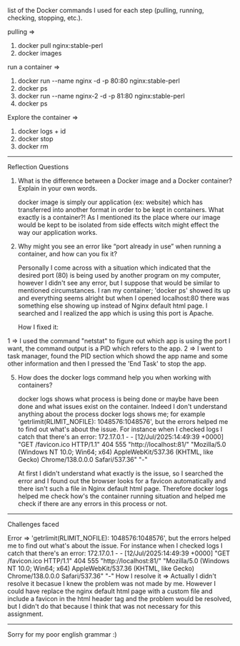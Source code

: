 list of the Docker commands I used for each step (pulling, running, checking, stopping, etc.).

pulling => 
1. docker pull nginx:stable-perl
2. docker images

run a container => 
1. docker run --name nginx -d -p 80:80 nginx:stable-perl
2. docker ps
3. docker run --name nginx-2 -d -p 81:80 nginx:stable-perl
4. docker ps

Explore the container => 
1. docker logs + id
2. docker stop
3. docker rm

_______________________________________________________________________________________________________________________________________________________________________________________________________________________________

Reflection Questions 

1. What is the difference between a Docker image and a Docker container? Explain in your own words.

    docker image is simply our application (ex: website) which has transferred into another format in order to be kept in containers.
    What exactly is a container?! 
	  As I mentioned its the place where our image would be kept to be isolated from side effects witch might effect the way our application works.


3. Why might you see an error like “port already in use” when running a container, and how can you fix it?

    Personally I come across with a situation which indicated that the desired port (80) is being used by another program on my computer, however I didn't see any error, but I suppose that would be similar to mentioned         circumstances.
	  I ran my container; 'docker ps' showed its up and everything seems alright but when I opened localhost:80 there was something else showing up instead of Nginx default html page. I searched and I realized the app which      is using 	this port is Apache. 

   How I fixed it:
   
1 => I used the command "netstat" to figure out which app is using the port I want, the command output is a PID which refers to the app. 
2 => I went to task manager, found the PID section which showd the app name and some other information and then I pressed the 'End Task' to stop the app.



5.  How does the docker logs command help you when working with containers?

    docker logs shows what process is being done or maybe have been done and what issues exist on the container. Indeed I don't understand anything about the process 
	  docker logs shows me; for example 'getrlimit(RLIMIT_NOFILE): 1048576:1048576', but the errors helped me to find out what's about the issue. For instance when I checked 	logs I catch that there's an error:
	172.17.0.1 - - [12/Jul/2025:14:49:39 +0000] "GET /favicon.ico HTTP/1.1" 404 555 "http://localhost:81/" "Mozilla/5.0 (Windows NT 10.0; Win64; x64) AppleWebKit/537.36 	(KHTML, like Gecko) Chrome/138.0.0.0 Safari/537.36" "-"
	
    At first I didn't understand what exactly is the issue, so I searched the error and I found out the browser looks for a favicon automatically and there isn't such a file in Nginx default html page. Therefore docker logs helped me check how's the container running situation and helped me check if there are any errors in this process or not.

_______________________________________________________________________________________________________________________________________________________________________________________________________________________________

Challenges faced 

Error => 
'getrlimit(RLIMIT_NOFILE): 1048576:1048576', but the errors helped me to find out what's about the issue. For instance when I checked 	logs I catch that there's an error:
172.17.0.1 - - [12/Jul/2025:14:49:39 +0000] "GET /favicon.ico HTTP/1.1" 404 555 "http://localhost:81/" "Mozilla/5.0 (Windows NT 10.0; Win64; x64) AppleWebKit/537.36 	(KHTML, like Gecko) Chrome/138.0.0.0 Safari/537.36" "-"
How I resolve it => Actually I didn't resolve it becasue I knew the problem was not made by me. However I could have replace the nginx default html page with a custom file and include a favicon in the html header tag and the problem would be resolved, but I didn't do that because I think that was not necessary for this assignment.

_______________________________________________________________________________________________________________________________________________________________________________________________________________________________

Sorry for my poor english grammar :)
